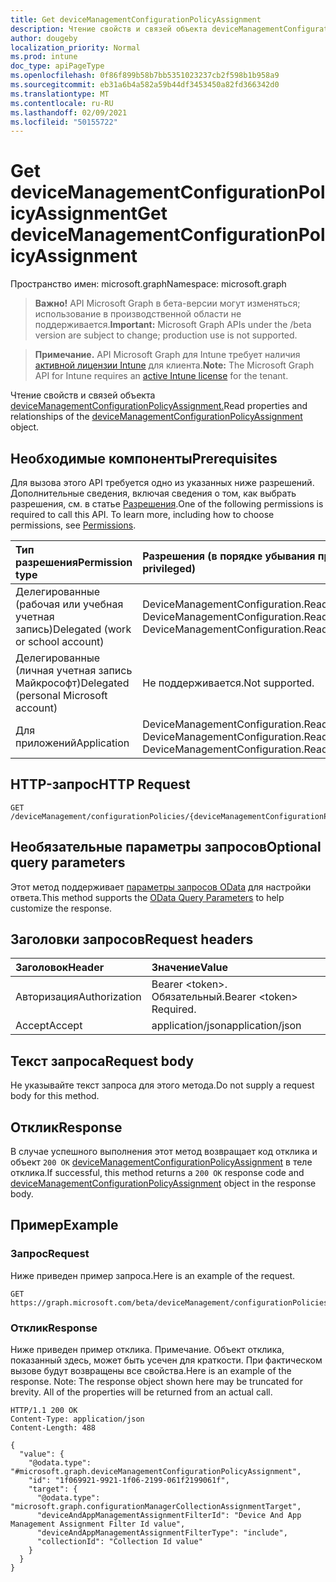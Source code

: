 ```yaml
---
title: Get deviceManagementConfigurationPolicyAssignment
description: Чтение свойств и связей объекта deviceManagementConfigurationPolicyAssignment.
author: dougeby
localization_priority: Normal
ms.prod: intune
doc_type: apiPageType
ms.openlocfilehash: 0f86f899b58b7bb5351023237cb2f598b1b958a9
ms.sourcegitcommit: eb31a6b4a582a59b44df3453450a82fd366342d0
ms.translationtype: MT
ms.contentlocale: ru-RU
ms.lasthandoff: 02/09/2021
ms.locfileid: "50155722"
---
```

# <a name="get-devicemanagementconfigurationpolicyassignment"></a><span data-ttu-id="96d36-103">Get deviceManagementConfigurationPolicyAssignment</span><span class="sxs-lookup"><span data-stu-id="96d36-103">Get deviceManagementConfigurationPolicyAssignment</span></span>

<span data-ttu-id="96d36-104">Пространство имен: microsoft.graph</span><span class="sxs-lookup"><span data-stu-id="96d36-104">Namespace: microsoft.graph</span></span>

> <span data-ttu-id="96d36-105">**Важно!** API Microsoft Graph в бета-версии могут изменяться; использование в производственной области не поддерживается.</span><span class="sxs-lookup"><span data-stu-id="96d36-105">**Important:** Microsoft Graph APIs under the /beta version are subject to change; production use is not supported.</span></span>

> <span data-ttu-id="96d36-106">**Примечание.** API Microsoft Graph для Intune требует наличия [активной лицензии Intune](https://go.microsoft.com/fwlink/?linkid=839381) для клиента.</span><span class="sxs-lookup"><span data-stu-id="96d36-106">**Note:** The Microsoft Graph API for Intune requires an [active Intune license](https://go.microsoft.com/fwlink/?linkid=839381) for the tenant.</span></span>

<span data-ttu-id="96d36-107">Чтение свойств и связей объекта [deviceManagementConfigurationPolicyAssignment.](../resources/intune-deviceconfigv2-devicemanagementconfigurationpolicyassignment.md)</span><span class="sxs-lookup"><span data-stu-id="96d36-107">Read properties and relationships of the [deviceManagementConfigurationPolicyAssignment](../resources/intune-deviceconfigv2-devicemanagementconfigurationpolicyassignment.md) object.</span></span>

## <a name="prerequisites"></a><span data-ttu-id="96d36-108">Необходимые компоненты</span><span class="sxs-lookup"><span data-stu-id="96d36-108">Prerequisites</span></span>
<span data-ttu-id="96d36-p101">Для вызова этого API требуется одно из указанных ниже разрешений. Дополнительные сведения, включая сведения о том, как выбрать разрешения, см. в статье [Разрешения](/graph/permissions-reference).</span><span class="sxs-lookup"><span data-stu-id="96d36-p101">One of the following permissions is required to call this API. To learn more, including how to choose permissions, see [Permissions](/graph/permissions-reference).</span></span>

|<span data-ttu-id="96d36-111">Тип разрешения</span><span class="sxs-lookup"><span data-stu-id="96d36-111">Permission type</span></span>|<span data-ttu-id="96d36-112">Разрешения (в порядке убывания привилегий)</span><span class="sxs-lookup"><span data-stu-id="96d36-112">Permissions (from most to least privileged)</span></span>|
|:---|:---|
|<span data-ttu-id="96d36-113">Делегированные (рабочая или учебная учетная запись)</span><span class="sxs-lookup"><span data-stu-id="96d36-113">Delegated (work or school account)</span></span>|<span data-ttu-id="96d36-114">DeviceManagementConfiguration.ReadWrite.All, DeviceManagementConfiguration.Read.All</span><span class="sxs-lookup"><span data-stu-id="96d36-114">DeviceManagementConfiguration.ReadWrite.All, DeviceManagementConfiguration.Read.All</span></span>|
|<span data-ttu-id="96d36-115">Делегированные (личная учетная запись Майкрософт)</span><span class="sxs-lookup"><span data-stu-id="96d36-115">Delegated (personal Microsoft account)</span></span>|<span data-ttu-id="96d36-116">Не поддерживается.</span><span class="sxs-lookup"><span data-stu-id="96d36-116">Not supported.</span></span>|
|<span data-ttu-id="96d36-117">Для приложений</span><span class="sxs-lookup"><span data-stu-id="96d36-117">Application</span></span>|<span data-ttu-id="96d36-118">DeviceManagementConfiguration.ReadWrite.All, DeviceManagementConfiguration.Read.All</span><span class="sxs-lookup"><span data-stu-id="96d36-118">DeviceManagementConfiguration.ReadWrite.All, DeviceManagementConfiguration.Read.All</span></span>|

## <a name="http-request"></a><span data-ttu-id="96d36-119">HTTP-запрос</span><span class="sxs-lookup"><span data-stu-id="96d36-119">HTTP Request</span></span>
<!-- {
  "blockType": "ignored"
}
-->
``` http
GET /deviceManagement/configurationPolicies/{deviceManagementConfigurationPolicyId}/assignments/{deviceManagementConfigurationPolicyAssignmentId}
```

## <a name="optional-query-parameters"></a><span data-ttu-id="96d36-120">Необязательные параметры запросов</span><span class="sxs-lookup"><span data-stu-id="96d36-120">Optional query parameters</span></span>
<span data-ttu-id="96d36-121">Этот метод поддерживает [параметры запросов OData](/graph/query-parameters) для настройки ответа.</span><span class="sxs-lookup"><span data-stu-id="96d36-121">This method supports the [OData Query Parameters](/graph/query-parameters) to help customize the response.</span></span>

## <a name="request-headers"></a><span data-ttu-id="96d36-122">Заголовки запросов</span><span class="sxs-lookup"><span data-stu-id="96d36-122">Request headers</span></span>
|<span data-ttu-id="96d36-123">Заголовок</span><span class="sxs-lookup"><span data-stu-id="96d36-123">Header</span></span>|<span data-ttu-id="96d36-124">Значение</span><span class="sxs-lookup"><span data-stu-id="96d36-124">Value</span></span>|
|:---|:---|
|<span data-ttu-id="96d36-125">Авторизация</span><span class="sxs-lookup"><span data-stu-id="96d36-125">Authorization</span></span>|<span data-ttu-id="96d36-126">Bearer &lt;token&gt;. Обязательный.</span><span class="sxs-lookup"><span data-stu-id="96d36-126">Bearer &lt;token&gt; Required.</span></span>|
|<span data-ttu-id="96d36-127">Accept</span><span class="sxs-lookup"><span data-stu-id="96d36-127">Accept</span></span>|<span data-ttu-id="96d36-128">application/json</span><span class="sxs-lookup"><span data-stu-id="96d36-128">application/json</span></span>|

## <a name="request-body"></a><span data-ttu-id="96d36-129">Текст запроса</span><span class="sxs-lookup"><span data-stu-id="96d36-129">Request body</span></span>
<span data-ttu-id="96d36-130">Не указывайте текст запроса для этого метода.</span><span class="sxs-lookup"><span data-stu-id="96d36-130">Do not supply a request body for this method.</span></span>

## <a name="response"></a><span data-ttu-id="96d36-131">Отклик</span><span class="sxs-lookup"><span data-stu-id="96d36-131">Response</span></span>
<span data-ttu-id="96d36-132">В случае успешного выполнения этот метод возвращает код отклика и объект `200 OK` [deviceManagementConfigurationPolicyAssignment](../resources/intune-deviceconfigv2-devicemanagementconfigurationpolicyassignment.md) в теле отклика.</span><span class="sxs-lookup"><span data-stu-id="96d36-132">If successful, this method returns a `200 OK` response code and [deviceManagementConfigurationPolicyAssignment](../resources/intune-deviceconfigv2-devicemanagementconfigurationpolicyassignment.md) object in the response body.</span></span>

## <a name="example"></a><span data-ttu-id="96d36-133">Пример</span><span class="sxs-lookup"><span data-stu-id="96d36-133">Example</span></span>

### <a name="request"></a><span data-ttu-id="96d36-134">Запрос</span><span class="sxs-lookup"><span data-stu-id="96d36-134">Request</span></span>
<span data-ttu-id="96d36-135">Ниже приведен пример запроса.</span><span class="sxs-lookup"><span data-stu-id="96d36-135">Here is an example of the request.</span></span>
``` http
GET https://graph.microsoft.com/beta/deviceManagement/configurationPolicies/{deviceManagementConfigurationPolicyId}/assignments/{deviceManagementConfigurationPolicyAssignmentId}
```

### <a name="response"></a><span data-ttu-id="96d36-136">Отклик</span><span class="sxs-lookup"><span data-stu-id="96d36-136">Response</span></span>
<span data-ttu-id="96d36-p102">Ниже приведен пример отклика. Примечание. Объект отклика, показанный здесь, может быть усечен для краткости. При фактическом вызове будут возвращены все свойства.</span><span class="sxs-lookup"><span data-stu-id="96d36-p102">Here is an example of the response. Note: The response object shown here may be truncated for brevity. All of the properties will be returned from an actual call.</span></span>
``` http
HTTP/1.1 200 OK
Content-Type: application/json
Content-Length: 488

{
  "value": {
    "@odata.type": "#microsoft.graph.deviceManagementConfigurationPolicyAssignment",
    "id": "1f069921-9921-1f06-2199-061f2199061f",
    "target": {
      "@odata.type": "microsoft.graph.configurationManagerCollectionAssignmentTarget",
      "deviceAndAppManagementAssignmentFilterId": "Device And App Management Assignment Filter Id value",
      "deviceAndAppManagementAssignmentFilterType": "include",
      "collectionId": "Collection Id value"
    }
  }
}
```




